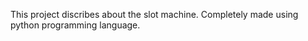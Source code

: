  This project discribes about the slot machine.
 Completely made using python programming language.

